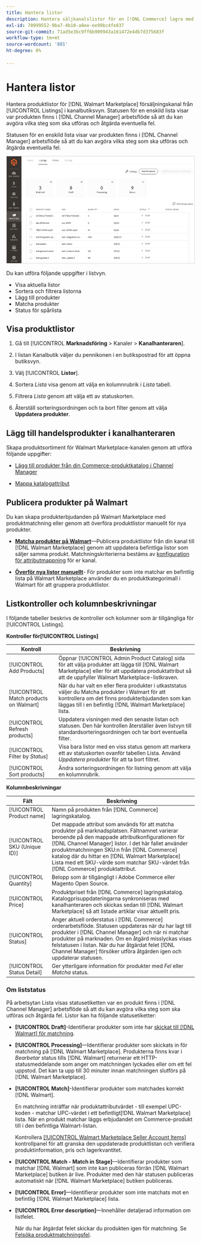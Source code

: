```yaml
---
title: Hantera listor
description: Hantera säljkanalslistor för en [!DNL Commerce] lagra med Channel Manager för Adobe Commerce och Magento Open Source.
exl-id: 70999552-9ba7-4b10-a8ee-ee99bc4fe837
source-git-commit: 71ad5e3bc9ff6b909943a161472e4db7d375683f
workflow-type: tm+mt
source-wordcount: '801'
ht-degree: 0%

---
```


# Hantera listor

Hantera produktlistor för [!DNL Walmart Marketplace] försäljningskanal från [!UICONTROL Listings] i kanalbutiksvyn. Statusen för en enskild lista visar var produkten finns i [!DNL Channel Manager] arbetsflöde så att du kan avgöra vilka steg som ska utföras och åtgärda eventuella fel.

Statusen för en enskild lista visar var produkten finns i [!DNL Channel Manager] arbetsflöde så att du kan avgöra vilka steg som ska utföras och åtgärda eventuella fel.

![Listsida för en ansluten försäljningskanal](assets/product-listing-landing.png)

Du kan utföra följande uppgifter i listvyn.

* Visa aktuella listor
* Sortera och filtrera listorna
* Lägg till produkter
* Matcha produkter
* Status för spårlista

## Visa produktlistor

1. Gå till [!UICONTROL **Marknadsföring** > Kanaler > **Kanalhanteraren**].

1. I listan Kanalbutik väljer du pennikonen i en butikspostrad för att öppna butiksvyn.

1. Välj [!UICONTROL **Listor**].

1. Sortera *Lista* visa genom att välja en kolumnrubrik i *Lista* tabell.

1. Filtrera *Lista* genom att välja ett av statuskorten.

1. Återställ sorteringsordningen och ta bort filter genom att välja **Uppdatera produkter**.

## Lägg till handelsprodukter i kanalhanteraren

Skapa produktsortiment för Walmart Marketplace-kanalen genom att utföra följande uppgifter:

* [Lägg till produkter från din Commerce-produktkatalog i Channel Manager](add-products-to-channel-store.md)

* [Mappa katalogattribut](map-catalog-attributes.md#configure-product-attribute-settings)

## Publicera produkter på Walmart

Du kan skapa produkterbjudanden på Walmart Marketplace med produktmatchning eller genom att överföra produktlistor manuellt för nya produkter.

* **[Matcha produkter på Walmart](publish-listings-to-marketplace.md)**—Publicera produktlistor från din kanal till [!DNL Walmart Marketplace] genom att uppdatera befintliga listor som säljer samma produkt. Matchningskriterierna bestäms av [konfiguration för attributmappning](map-catalog-attributes.md) för er kanal.

* **[Överför nya listor manuellt](publish-listings-to-marketplace.md#upload-new-product-listings)**- För produkter som inte matchar en befintlig lista på Walmart Marketplace använder du en produktkategorimall i Walmart för att gruppera produktlistor.

## Listkontroller och kolumnbeskrivningar

I följande tabeller beskrivs de kontroller och kolumner som är tillgängliga för [!UICONTROL Listings].

**Kontroller för[!UICONTROL Listings]**

| **Kontroll** | **Beskrivning** |
|----------------------------------------|--------------------------------------------------------------------------------------------------------------------------------------------------------------------------------------------------------------|
| [!UICONTROL Add Products] | Öppnar [!UICONTROL Admin Product Catalog] sida för att välja produkter att lägga till [!DNL Walmart Marketplace] eller för att uppdatera produktattribut så att de uppfyller Walmart Marketplace-listkraven. |
| [!UICONTROL Match products on Walmart] | När du har valt en eller flera produkter i utkaststatus väljer du Matcha produkter i Walmart för att kontrollera om det finns produkterbjudanden som kan läggas till i en befintlig [!DNL Walmart Marketplace] lista. |
| [!UICONTROL Refresh products] | Uppdatera visningen med den senaste listan och statusen. Den här kontrollen återställer även listvyn till standardsorteringsordningen och tar bort eventuella filter. |
| [!UICONTROL Filter by *Status*] | Visa bara listor med en viss status genom att markera ett av statuskorten ovanför tabellen Lista. Använd *Uppdatera produkter* för att ta bort filtret. |
| [!UICONTROL Sort products] | Ändra sorteringsordningen för listning genom att välja en kolumnrubrik. |


**Kolumnbeskrivningar**

| **Fält** | **Beskrivning** |
|------------------------------|-----------------------------------------------------------------------------------------------------------------------------------------------------------------------------------------------------------------------------------------------------------------------------------------------------------------------------------------------------------------------------------------------------------------------|
| [!UICONTROL Product name] | Namn på produkten från [!DNL Commerce] lagringskatalog. |
| [!UICONTROL SKU (Unique ID)] | Det mappade attribut som används för att matcha produkter på marknadsplatsen. Fältnamnet varierar beroende på den mappade attributkonfigurationen för [!DNL Channel Manager] listor. I det här fallet använder produktmatchningen SKU:n från [!DNL Commerce] katalog där du hittar en [!DNL Walmart Marketplace]  Lista med ett SKU-värde som matchar SKU-värdet från [!DNL Commerce] produktattribut. |
| [!UICONTROL  Quantity] | Belopp som är tillgängligt i Adobe Commerce eller Magento Open Source. |
| [!UICONTROL Price] | Produktpriset från [!DNL Commerce] lagringskatalog. Katalogprisuppdateringarna synkroniseras med kanalhanteraren och skickas sedan till [!DNL Walmart Marketplace]  så att listade artiklar visar aktuellt pris. |
| [!UICONTROL Status] | Anger aktuell orderstatus i [!DNL Commerce] orderarbetsflöde. Statusen uppdateras när du har lagt till produkter i [!DNL Channel Manager] och när ni matchar produkter på marknaden. Om en åtgärd misslyckas visas felstatusen i listan. När du har åtgärdat felet [!DNL Channel Manager] försöker utföra åtgärden igen och uppdaterar statusen. |
| [!UICONTROL Status Detail] | Ger ytterligare information för produkter med *Fel* eller *Matcha* status. |

### Om liststatus

På arbetsytan Lista visas statusetiketten var en produkt finns i [!DNL Channel Manager] arbetsflöde så att du kan avgöra vilka steg som ska utföras och åtgärda fel. Listor kan ha följande statusetiketter:

* **[!UICONTROL Draft]**-Identifierar produkter som inte har [skickat till [!DNL Walmart] för matchning](publish-listings-to-marketplace.md#match-products).

* **[!UICONTROL Processing]**—Identifierar produkter som skickats in för matchning på [!DNL Walmart Marketplace]. Produkterna finns kvar i *Bearbetar* status tills [!DNL Walmart] returnerar ett HTTP-statusmeddelande som anger om matchningen lyckades eller om ett fel uppstod. Det kan ta upp till 30 minuter innan matchningen slutförs på [!DNL Walmart Marketplace].

* **[!UICONTROL Match]**-Identifierar produkter som matchades korrekt [!DNL Walmart].

   En matchning inträffar när produktattributvärdet - till exempel UPC-koden - matchar UPC-värdet i ett befintligt[!DNL Walmart Marketplace] lista. När en produkt matchar läggs erbjudandet om Commerce-produkt till i den befintliga Walmart-listan.

   Kontrollera [[!UICONTROL Walmart Marketplace Seller Account Items]](https://seller.walmart.com/items-and-inventory/manage-items) kontrollpanel för att granska den uppdaterade produktlistan och verifiera produktinformation, pris och lagerkvantitet.

* **[!UICONTROL Match - Match in Stage]**—Identifierar produkter som matchar [!DNL Walmart] som inte kan publiceras förrän [!DNL Walmart Marketplace] butiken är live. Produkter med den här statusen publiceras automatiskt när [!DNL Walmart Marketplace] butiken publiceras.

* **[!UICONTROL Error]**—Identifierar produkter som inte matchats mot en befintlig [!DNL Walmart Marketplace] lista.

* **[!UICONTROL Error description]**—Innehåller detaljerad information om listfelet.

   När du har åtgärdat felet skickar du produkten igen för matchning. Se [Felsöka produktmatchningsfel](publish-listings-to-marketplace.md#troubleshoot-product-match-errors).
